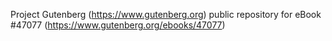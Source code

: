 Project Gutenberg (https://www.gutenberg.org) public repository for eBook #47077 (https://www.gutenberg.org/ebooks/47077)

